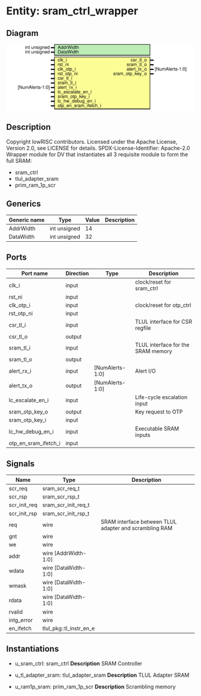 # Entity: sram_ctrl_wrapper
## Diagram
![Diagram](sram_ctrl_wrapper.svg "Diagram")
## Description
Copyright lowRISC contributors.
 Licensed under the Apache License, Version 2.0, see LICENSE for details.
 SPDX-License-Identifier: Apache-2.0
 Wrapper module for DV that instantiates all 3 requisite module to form the full SRAM:
 - sram_ctrl
 - tlul_adapter_sram
 - prim_ram_1p_scr
 
## Generics
| Generic name | Type         | Value | Description |
| ------------ | ------------ | ----- | ----------- |
| AddrWidth    | int unsigned | 14    |             |
| DataWidth    | int unsigned | 32    |             |
## Ports
| Port name            | Direction | Type            | Description                        |
| -------------------- | --------- | --------------- | ---------------------------------- |
| clk_i                | input     |                 | clock/reset for sram_ctrl          |
| rst_ni               | input     |                 |                                    |
| clk_otp_i            | input     |                 | clock/reset for otp_ctrl           |
| rst_otp_ni           | input     |                 |                                    |
| csr_tl_i             | input     |                 | TLUL interface for CSR regfile     |
| csr_tl_o             | output    |                 |                                    |
| sram_tl_i            | input     |                 | TLUL interface for the SRAM memory |
| sram_tl_o            | output    |                 |                                    |
| alert_rx_i           | input     | [NumAlerts-1:0] | Alert I/O                          |
| alert_tx_o           | output    | [NumAlerts-1:0] |                                    |
| lc_escalate_en_i     | input     |                 | Life-cycle escalation input        |
| sram_otp_key_o       | output    |                 | Key request to OTP                 |
| sram_otp_key_i       | input     |                 |                                    |
| lc_hw_debug_en_i     | input     |                 | Executable SRAM inputs             |
| otp_en_sram_ifetch_i | input     |                 |                                    |
## Signals
| Name         | Type                    | Description                                             |
| ------------ | ----------------------- | ------------------------------------------------------- |
| scr_req      | sram_scr_req_t          |                                                         |
| scr_rsp      | sram_scr_rsp_t          |                                                         |
| scr_init_req | sram_scr_init_req_t     |                                                         |
| scr_init_rsp | sram_scr_init_rsp_t     |                                                         |
| req          | wire                    | SRAM interface between TLUL adapter and scrambling RAM  |
| gnt          | wire                    |                                                         |
| we           | wire                    |                                                         |
| addr         | wire [AddrWidth-1:0]    |                                                         |
| wdata        | wire [DataWidth-1:0]    |                                                         |
| wmask        | wire [DataWidth-1:0]    |                                                         |
| rdata        | wire [DataWidth-1:0]    |                                                         |
| rvalid       | wire                    |                                                         |
| intg_error   | wire                    |                                                         |
| en_ifetch    | tlul_pkg::tl_instr_en_e |                                                         |
## Instantiations
- u_sram_ctrl: sram_ctrl
**Description**
SRAM Controller

- u_tl_adapter_sram: tlul_adapter_sram
**Description**
TLUL Adapter SRAM

- u_ram1p_sram: prim_ram_1p_scr
**Description**
Scrambling memory

